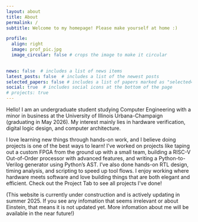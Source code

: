```yaml
---
layout: about
title: About
permalink: /
subtitle: Welcome to my homepage! Please make yourself at home :)

profile:
  align: right
  image: prof_pic.jpg
  image_circular: false # crops the image to make it circular
  

news: false  # includes a list of news items
latest_posts: false  # includes a list of the newest posts
selected_papers: false # includes a list of papers marked as "selected={true}"
social: true  # includes social icons at the bottom of the page
# projects: true
---
```


Hello! I am an undergraduate student studying Computer Engineering with a minor in business at the University of Illinois Urbana-Champaign (graduating in May 2026). My interest mainly lies in hardware verification, digital logic design, and computer architecture. 

I love learning new things through hands-on work, and I believe doing projects is one of the best ways to learn! I’ve worked on projects like taping out a custom FPGA from the ground up with a small team, building a RISC-V Out-of-Order processor with advanced features, and writing a Python-to-Verilog generator using Python’s AST. I’ve also done hands-on RTL design, timing analysis, and scripting to speed up tool flows. I enjoy working where hardware meets software and love building things that are both elegant and efficient. Check out the Project Tab to see all projects I've done! 

<!-- Fun facts about myself: I was born in China and came to the States when I was fourteen, I'm a big fan of 70s' and 80s' rock, and I went to the Rubik's Cube World Championship at Paris in 2017. [Here](https://www.worldcubeassociation.org/persons/2016YANZ04) are my Rubik's Cube competition records if you are interested! Other than that, I really enjoy playing electrical guitar, cooking (as demostrated on the right), and baking desserts! -->

(This website is currently under construction and is actively updating in summer 2025. If you see any infomation that seems irrelevant or about Einstein, that means it is not updated yet. More infomation about me will be available in the near future!)
